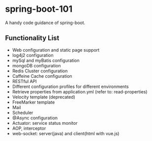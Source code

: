 # spring-boot-101

A handy code guidance of spring-boot.

## Functionality List
- Web configuration and static page support 
- log4j2 configuration
- mySql and myBatis configuration
- mongoDB configuration
- Redis Cluster configuration
- Caffeine Cache configuration
- RESTful API
- Different configuration profiles for different environments
- Retrieve properties from application.yml (refer to: read-properties)
- Velocity template (deprecated)
- FreeMarker template
- Mail
- Scheduler
- @Async configuration
- Actuator: service status monitor
- AOP, interceptor
- web-socket: server(java) and client(html with vue.js)
